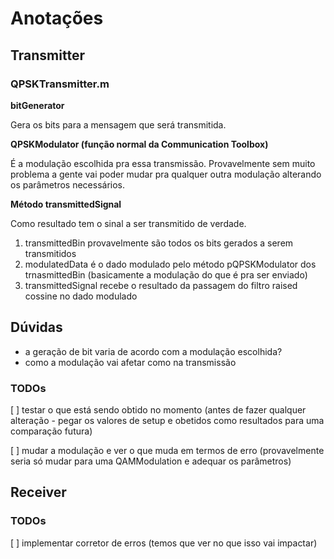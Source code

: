 # Anotações

## Transmitter

### QPSKTransmitter.m

**bitGenerator**

Gera os bits para a mensagem que será transmitida.

**QPSKModulator (função normal da Communication Toolbox)**

É a modulação escolhida pra essa transmissão. Provavelmente sem muito problema a gente vai poder mudar pra qualquer outra modulação alterando os parâmetros necessários.

**Método transmittedSignal**

Como resultado tem o sinal a ser transmitido de verdade.

1. transmittedBin provavelmente são todos os bits gerados a serem transmitidos
2. modulatedData é o dado modulado pelo método pQPSKModulator dos trnasmittedBin (basicamente a modulação do que é pra ser enviado)
3. transmittedSignal recebe o resultado da passagem do filtro raised cossine no dado modulado

## Dúvidas

- a geração de bit varia de acordo com a modulação escolhida?
- como a modulação vai afetar como na transmissão

### TODOs

[ ] testar o que está sendo obtido no momento (antes de fazer qualquer alteração - pegar os valores de setup e obetidos como resultados para uma comparação futura)

[ ] mudar a modulação e ver o que muda em termos de erro (provavelmente seria só mudar para uma QAMModulation e adequar os parâmetros)

## Receiver

### TODOs

[ ] implementar corretor de erros (temos que ver no que isso vai impactar)
